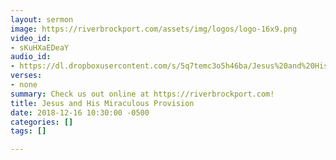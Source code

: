 ```yaml
---
layout: sermon
image: https://riverbrockport.com/assets/img/logos/logo-16x9.png
video_id:
- sKuHXaEDeaY
audio_id:
- https://dl.dropboxusercontent.com/s/5q7temc3o5h46ba/Jesus%20and%20His%20Miraculous%20Provision.mp3?dl=0
verses:
- none
summary: Check us out online at https://riverbrockport.com!
title: Jesus and His Miraculous Provision
date: 2018-12-16 10:30:00 -0500
categories: []
tags: []

---
```

